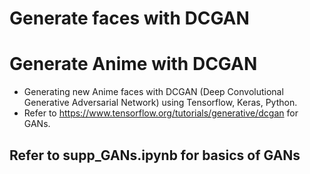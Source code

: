# Generate faces with DCGAN
# Generate Anime with DCGAN


- Generating new Anime faces with DCGAN (Deep Convolutional Generative Adversarial Network) using Tensorflow, Keras, Python.
- Refer to https://www.tensorflow.org/tutorials/generative/dcgan for GANs.

## Refer to supp_GANs.ipynb for basics of GANs
